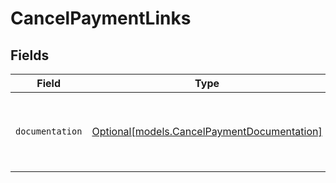 # CancelPaymentLinks


## Fields

| Field                                                                                  | Type                                                                                   | Required                                                                               | Description                                                                            |
| -------------------------------------------------------------------------------------- | -------------------------------------------------------------------------------------- | -------------------------------------------------------------------------------------- | -------------------------------------------------------------------------------------- |
| `documentation`                                                                        | [Optional[models.CancelPaymentDocumentation]](../models/cancelpaymentdocumentation.md) | :heavy_minus_sign:                                                                     | The URL to the generic Mollie API error handling guide.                                |